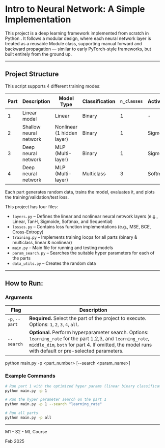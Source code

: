 # Intro to Neural Network: A Simple Implementation 


This project is a deep learning framework implemented from scratch in Python . It follows a modular design, where each neural network layer is treated as a reusable Module class, supporting manual forward and backward propagation — similar to early PyTorch-style frameworks, but built entirely from the ground up.

---

## Project Structure

This script supports 4 different training modes:

| Part | Description              | Model Type         | Classification     | `n_classes`  | Activation | Loss Function          |
|------|--------------------------|--------------------|---------------------|-------------|------------|------------------------|
| 1    | Linear model             | Linear             | Binary              | 1           | -    | MSE   |
| 2    | Shallow neural network   | Nonlinear (1 hidden layer) | Binary      | 1           | Sigmoid    | BCE   |
| 3    | Deep neural network      | MLP (Multi-layer)  | Binary              | 1           | Sigmoid    | BCE   |
| 4    | Deep neural network      | MLP (Multi-layer)  | Multiclass  | 3        | Softmax    | Cross-Entropy          |


Each part generates random data, trains the model, evaluates it, and plots the training/validation/test loss.

This project has four files: 
- `layers.py` – Defines the linear and nonlinear neural network layers (e.g., Linear, TanH, Sigmoide, Softmax, and Sequential)
- `losses.py` – Contains loss function implementations  (e.g., MSE, BCE, Cross-Entropy)
- `training.py` – Implements training loops for all parts   (binary & multiclass, linear & nonlinear)
- `main.py` – Main file for running and testing models
- `param_search.py` – Searches the suitable hyper parameters for each of the parts
- `data_utils.py` – Creates the random data



---

## How to Run:

###  Arguments

| Flag           | Description                                                                                  |
|----------------|----------------------------------------------------------------------------------------------|
| `-p`, `--part` | **Required.** Select the part of the project to execute. Options: `1`, `2`, `3`, `4`, `all`. |
| `--search`     | **Optional.** Perform hyperparameter search. Options: `learning_rate` for the part 1,2,3, and `learning_rate`, `middle_dim`, `both` for part 4. If omitted, the model runs with default or pre-selected parameters. |


python main.py -p <part_number> [--search <param_name>]

###  Example Commands

```bash
# Run part 1 with the optimized hyper params (linear binary classification)
python main.py -p 1

# Run the hyper parameter search on the part 1
python main.py -p 1 --search "learning_rate"

# Run all parts
python main.py -p all

```








---

M1 - S2 - ML Course 

Feb 2025
